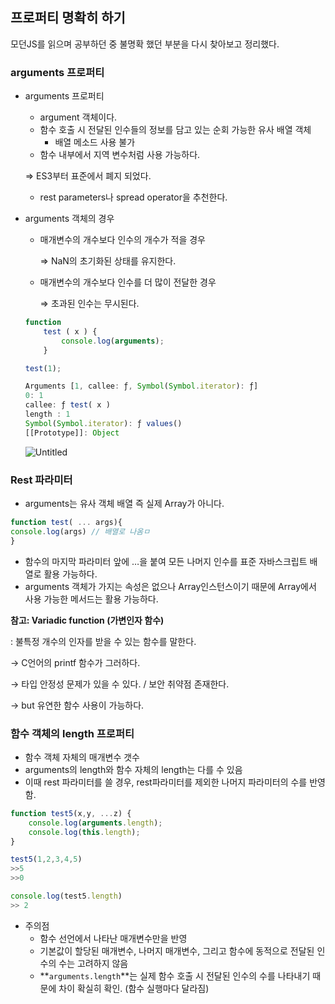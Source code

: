 ## 프로퍼티 명확히 하기

모던JS를 읽으며 공부하던 중 불명확 했던 부분을 다시 찾아보고 정리했다.

### arguments 프로퍼티

- arguments 프로퍼티
    - argument 객체이다.
    - 함수 호출 시 전달된 인수들의 정보를 담고 있는 순회 가능한 유사 배열 객체
        - 배열 메소드 사용 불가
    - 함수 내부에서 지역 변수처럼 사용 가능하다.
    
    ⇒ ES3부터 표준에서 폐지 되었다.
    
    - rest parameters나 spread operator을 추천한다.

- arguments 객체의 경우
    - 매개변수의 개수보다 인수의 개수가 적을 경우
        
        ⇒ NaN의 초기화된 상태를 유지한다.
        
    - 매개변수의 개수보다 인수를 더 많이 전달한 경우
        
        ⇒ 초과된 인수는 무시된다.
        
    
    ```jsx
    function
        test ( x ) {
            console.log(arguments);
        }
    
    test(1);
    
    Arguments [1, callee: ƒ, Symbol(Symbol.iterator): ƒ]
    0: 1
    callee: ƒ test( x )
    length : 1
    Symbol(Symbol.iterator): ƒ values()
    [[Prototype]]: Object
    ```
    
   ![Untitled](https://github.com/damdam6/ModernJavascript-Study/assets/47710007/956f826c-2952-4684-9345-3e726cd39ea6)

    

### Rest 파라미터

- arguments는 유사 객체 배열 즉 실제 Array가 아니다.

```jsx
function test( ... args){
console.log(args) // 배열로 나옴ㅁ
}
```

- 함수의 마지막 파라미터 앞에 …을 붙여 모든 나머지 인수를 표준 자바스크립트 배열로 활용 가능하다.
- arguments 객체가 가지는 속성은 없으나 Array인스턴스이기 때문에 Array에서 사용 가능한 메서드는 활용 가능하다.

**참고: Variadic function (가변인자 함수)**

: 불특정 개수의 인자를 받을 수 있는 함수를 말한다.

→ C언어의 printf 함수가 그러하다.

→ 타입 안정성 문제가 있을 수 있다. / 보안 취약점 존재한다.

→ but 유연한 함수 사용이 가능하다.

### 함수 객체의 length 프로퍼티

- 함수 객체 자체의 매개변수 갯수
- arguments의 length와 함수 자체의 length는 다를 수 있음
- 이때 rest 파라미터를 쓸 경우, rest파라미터를 제외한 나머지 파라미터의 수를 반영함.

```jsx
function test5(x,y, ...z) {
    console.log(arguments.length);
    console.log(this.length);
}

test5(1,2,3,4,5)
>>5
>>0

console.log(test5.length)
>> 2
```

- 주의점
    - 함수 선언에서 나타난 매개변수만을 반영
    - 기본값이 할당된 매개변수, 나머지 매개변수, 그리고 함수에 동적으로 전달된 인수의 수는 고려하지 않음
    - **`arguments.length`**는 실제 함수 호출 시 전달된 인수의 수를 나타내기 때문에 차이 확실히 확인. (함수 실행마다 달라짐)
